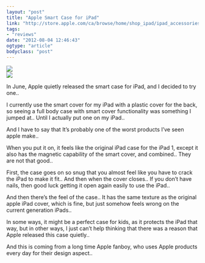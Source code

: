 ```yaml
---
layout: "post"
title: "Apple Smart Case for iPad"
link: "http://store.apple.com/ca/browse/home/shop_ipad/ipad_accessories/cases#m.tsFormFactor=smartcase"
tags: 
- "reviews"
date: "2012-08-04 12:46:43"
ogtype: "article"
bodyclass: "post"
---
```


![](http://cdn.rogerstringer.com/media/smartcase.jpg)  
![](http://cdn.rogerstringer.com/media/smartcase2.jpg)

In June, Apple quietly released the smart case for iPad, and I decided to try one..

I currently use the smart cover for my iPad with a plastic cover for the back, so seeing a full body case with smart cover functionality was something I jumped at.. Until I actually put one on my iPad..

And I have to say that It’s probably one of the worst products I’ve seen apple make..

When you put it on, it feels like the original iPad case for the iPad 1, except it also has the magnetic capability of the smart cover, and combined.. They are not that good..

First, the case goes on so snug that you almost feel like you have to crack the iPad to make it fit.. And then when the cover closes.. If you don’t have nails, then good luck getting it open again easily to use the iPad..

And then there’s the feel of the case.. It has the same texture as the original apple iPad cover, which is fine, but just somehow feels wrong on the current generation iPads..

In some ways, it might be a perfect case for kids, as it protects the iPad that way, but in other ways, I just can’t help thinking that there was a reason that Apple released this case quietly..

And this is coming from a long time Apple fanboy, who uses Apple products every day for their design aspect..